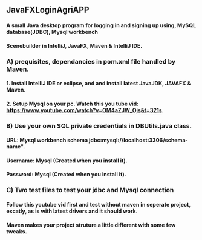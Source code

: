 ## JavaFXLoginAgriAPP
#### A small Java desktop program for logging in and signing up using, MySQL database(JDBC), Mysql workbench
#### Scenebuilder in IntelliJ, JavaFX, Maven &amp; IntelliJ IDE. 
### A) prequisites, dependancies in pom.xml file handled by Maven.
#### 1. Install IntelliJ IDE or eclipse, and and install latest JavaJDK, JAVAFX & Maven.
#### 2. Setup Mysql on your pc. Watch this you tube vid: https://www.youtube.com/watch?v=OM4aZJW_Ojs&t=321s.

### B) Use your own SQL private credentials in DBUtils.java class. 
#### URL: Mysql workbench schema jdbc:mysql://localhost:3306/schema-name". 
#### Username: Mysql (Created when you install it).
#### Password: Mysql (Created when you install it).

### C) Two test files to test your jdbc and Mysql connection
#### Follow this youtube vid first and test without maven in seperate project, excatly, as is with latest drivers and it should work. 
#### Maven makes your project struture a little different with some few tweaks. 
